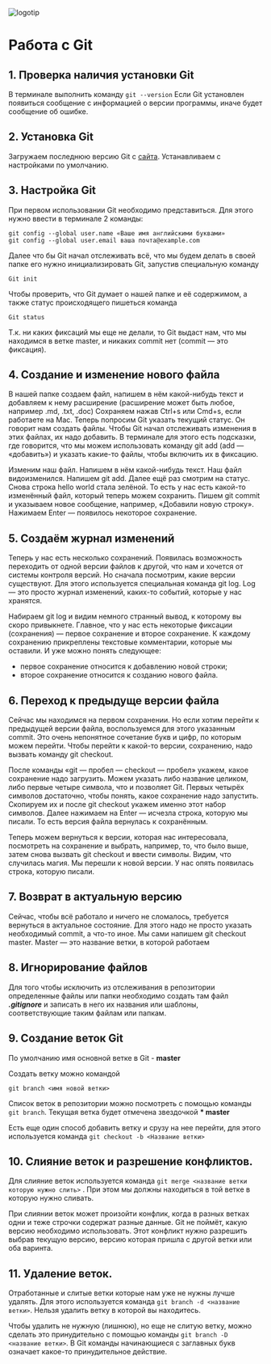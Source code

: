 ![logotip](gitim.png) 

# Работа с Git

## 1. Проверка наличия установки Git
В терминале выполнить команду `git --version` 
Если Git установлен появиться сообщение с информацией о версии программы, иначе будет сообщение об ошибке.

## 2. Установка Git
Загружаем последнюю версию Git с [сайта](https://git-scm.com/downloads).
Устанавливаем с настройками по умолчанию.

## 3. Настройка Git
При первом использовании Git необходимо представиться.
Для этого нужно ввести в терминале 2 команды:
```
git config --global user.name «Ваше имя английскими буквами»
git config --global user.email ваша почта@example.com
```
Далее что бы Git начал отслеживать всё, что мы будем делать в своей папке его нужно инициализировать Git, запустив специальную команду 
```
Git init
```
Чтобы проверить, что Git думает о нашей папке и её содержимом, а также
статус происходящего
пишеться команда
```
Git status
```
Т.к. ни каких фиксаций мы еще не делали, то Git выдаст нам, что мы находимся в ветке master, и никаких
commit нет (commit — это фиксация).

## 4. Создание и изменение нового файла
В нашей папке создаем файл, напишем в нём какой-нибудь текст и добавляем к нему расширение (расширение может быть любое, например .md, .txt, .doc)
Сохраняем нажав Ctrl+s или Cmd+s,
если работаете на Mac. Теперь попросим Git указать текущий статус. Он говорит нам создать
файлы. Чтобы Git начал отслеживать изменения в этих файлах, их надо добавить.
В терминале для этого есть подсказки, где
говорится, что мы можем использовать команду git add (add — «добавить») и указать какие-то
файлы, чтобы включить их в фиксацию.

Изменим наш файл. Напишем в нём какой-нибудь текст. Наш файл видоизменился.
Напишем git add. Далее ещё раз смотрим на статус. Снова строка hello world стала зелёной. То
есть у нас есть какой-то изменённый файл, который теперь можем сохранить. Пишем git
commit и указываем новое сообщение, например, «Добавили новую строку». Нажимаем Enter
— появилось некоторое сохранение.

## 5. Создаём журнал изменений
Теперь у нас есть несколько сохранений. Появилась возможность
переходить от одной версии файлов к другой, что нам и хочется от системы контроля версий. Но сначала посмотрим, какие версии существуют. Для этого используется специальная
команда git log. Log — это просто журнал изменений, каких-то событий, которые у нас
хранятся.

Набираем git log и видим немного странный вывод, к которому вы скоро привыкнете. Главное,
что у нас есть некоторые фиксации (сохранения) — первое сохранение и второе сохранение.
К каждому сохранению прикреплены текстовые комментарии, которые мы оставили. И уже
можно понять следующее:
* первое сохранение относится к добавлению новой строки;
* второе сохранение относится к созданию нового файла.

## 6. Переход к предыдуще версии файла
Сейчас мы находимся на первом сохранении. Но если хотим перейти к предыдущей версии
файла, воспользуемся для этого указанным commit. Это очень непонятное сочетание букв и
цифр, по которым можем перейти. Чтобы перейти к какой-то версии, сохранению, надо
вызвать команду git checkout.

После команды «git — пробел — checkout — пробел» укажем, какое сохранение надо загрузить.
Можем указать либо название целиком, либо первые четыре символа, что и позволяет Git.
Первых четырёх символов достаточно, чтобы понять, какое сохранение надо запустить.
Скопируем их и после git checkout укажем именно этот набор символов. Далее нажимаем на
Enter — исчезла строка, которую мы писали. То есть версия файла вернулась к сохранённым.

Теперь можем вернуться к версии, которая нас интересовала, посмотреть на сохранение и
выбрать, например, то, что было выше, затем снова вызвать git checkout и ввести символы.
Видим, что случилась магия. Мы перешли к новой версии. У нас опять появилась строка,
которую писали.

## 7. Возврат в актуальную версию
Cейчас, чтобы всё работало и ничего не сломалось, требуется вернуться в актуальное состояние. Для этого надо не просто указать необходимый commit, а что-то иное. Мы сами напишем git checkout
master. Master — это название ветки, в которой работаем

## 8. Игнорирование файлов
Для того чтобы исключить из отслеживания в репозитории определенные файлы или папки необходимо создать там файл ***.gitignore*** и записать в него их названия или шаблоны, соответствующие таким файлам или папкам.

## 9. Создание веток Git
По умолчанию имя основной ветке в Git - **master**

Создать ветку можно командой 

```
git branch <имя новой ветки>
```
Список веток в репозитории можно посмотреть с помощью команды `git branch`.
Текущая ветка будет отмечена звездочкой **\* master**

Есть еще один способ добавить ветку и срузу на нее перейти, для этого используется команда `git checkout -b <Название ветки>`
## 10. Слияние веток и разрешение конфликтов.

Для слияние веток используется команда `git merge <название ветки которую нужно слить>`
. При этом мы должны находиться в той ветке в которую нужно сливать.

При слиянии веток может произойти конфлик, когда в разных ветках одни и теже строчки содержат разные данные. Git не поймёт, какую версию необходимо использовать. Этот конфликт нужно разрешить выбрав текущую версию, версию которая пришла с другой ветки или оба варинта. 

## 11. Удаление веток.
Отработанные и слитые ветки которые нам уже не нужны лучше удалять. Для этого используется команда `git branch -d <название ветки>`. Нельзя удалить ветку в которой вы находитесь.

Чтобы удалить не нужную (лишнюю), но еще не слитую ветку, можно сделать это принудительно с помощью команды `git branch -D <название ветки>`. В Git команды начинающиеся с заглавных букв означает какое-то принудительное действие.  
